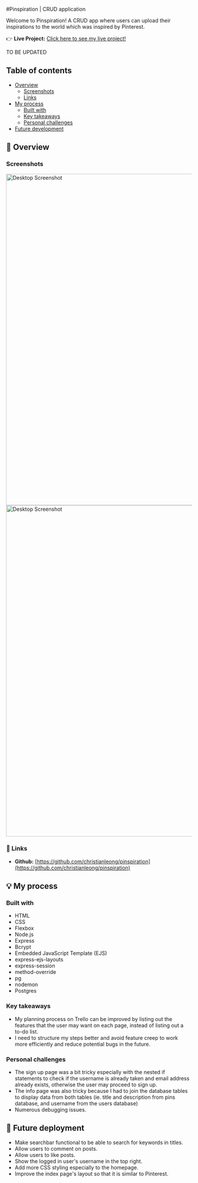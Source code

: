 #Pinspiration | CRUD application

Welcome to Pinspiration! A CRUD app where users can upload their inspirations to the world which was inspired by Pinterest.

:point_right: **Live Project:** [Click here to see my live project!]()

TO BE UPDATED

## Table of contents
- [Overview](#page_facing_up-overview)
  - [Screenshots](#screenshots)
  - [Links](#link-links)
- [My process](#bulb-my-process)
  - [Built with](#built-with)
  - [Key takeaways](#key-takeaways)
  - [Personal challenges](#personal-challenges)
- [Future development](#future-deployment)

## :page_facing_up: Overview
### Screenshots
<img src="./screenshots/Screenshot 2024-01-24 at 10.13.49 pm.png" alt="Desktop Screenshot" style="width:900px;"/>
<br>
<img src="./screenshots/Screenshot 2024-01-24 at 10.14.05 pm.png" alt="Desktop Screenshot" style="width:900px;"/>

### :link: Links
- **Github:** [https://github.com/christianleong/pinspiration](https://github.com/christianleong/pinspiration)

## :bulb: My process
### Built with
- HTML
- CSS
- Flexbox
- Node.js
- Express
- Bcrypt
- Embedded JavaScript Template (EJS)
- express-ejs-layouts
- express-session
- method-override
- pg
- nodemon
- Postgres

### Key takeaways
- My planning process on Trello can be improved by listing out the features that the user may want on each page, instead of listing out a to-do list.
- I need to structure my steps better and avoid feature creep to work more efficiently and reduce potential bugs in the future.
### Personal challenges
- The sign up page was a bit tricky especially with the nested if statements to check if the username is already taken and email address already exists, otherwise the user may proceed to sign up.
- The info page was also tricky because I had to join the database tables to display data from both tables (ie. title and description from pins database, and username from the users database)
- Numerous debugging issues. 
## :triumph: Future deployment
- Make searchbar functional to be able to search for keywords in titles.
- Allow users to comment on posts.
- Allow users to like posts.
- Show the logged in user's username in the top right.
- Add more CSS styling especially to the homepage.
- Improve the index page's layout so that it is similar to Pinterest.